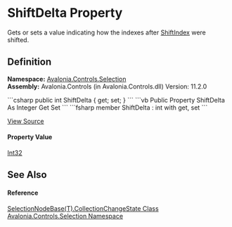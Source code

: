 # ShiftDelta Property


Gets or sets a value indicating how the indexes after <a href="P_Avalonia_Controls_Selection_SelectionNodeBase_1_CollectionChangeState_ShiftIndex">ShiftIndex</a> were shifted.



## Definition
**Namespace:** <a href="N_Avalonia_Controls_Selection">Avalonia.Controls.Selection</a>  
**Assembly:** Avalonia.Controls (in Avalonia.Controls.dll) Version: 11.2.0

<Tabs groupId="api-code-preview">
<TabItem value="csharp" label="C#">
```csharp
public int ShiftDelta { get; set; }
```
</TabItem>
<TabItem value="vb" label="VB">
```vb
Public Property ShiftDelta As Integer
	Get
	Set
```
</TabItem>
<TabItem value="fsharp" label="F#">
```fsharp
member ShiftDelta : int with get, set
```
</TabItem>
</Tabs>



<a href="https://github.com/AvaloniaUI/Avalonia/tree/master/src/Avalonia.Controls/Selection/SelectionNodeBase.cs#L398" title="View the source code">View Source</a>



#### Property Value
<a href="https://learn.microsoft.com/dotnet/api/system.int32" target="_blank" rel="noopener noreferrer">Int32</a>

## See Also


#### Reference
<a href="T_Avalonia_Controls_Selection_SelectionNodeBase_1_CollectionChangeState">SelectionNodeBase(T).CollectionChangeState Class</a>  
<a href="N_Avalonia_Controls_Selection">Avalonia.Controls.Selection Namespace</a>  

